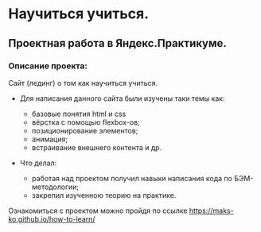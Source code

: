 # Научиться учиться.
## Проектная работа в Яндекс.Практикуме.
### Описание проекта:
Сайт (лединг) о том как научиться учиться.

+ Для написания данного сайта были изучены таки темы как:
    + базовые понятия html и css
    + вёрстка с помощью flexbox-ов;
    + позиционирование элементов;
    + анимация;
    + встраивание внешнего контента и др.

+ Что делал:
    + работая над проектом получил навыки написания кода по БЭМ-методологии;
    + закрепил изученною теорию на практике.

Ознакомиться с проектом можно пройдя по ссылке https://maks-ko.github.io/how-to-learn/